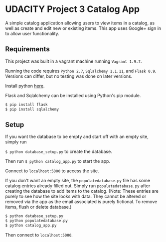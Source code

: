 # UDACITY Project 3 Catalog App

A simple catalog application allowing users to view items in a catalog, as well as create and edit new or existing items. This app uses Google+ sign in to allow user functionality.

## Requirements

This project was built in a vagrant machine running `Vagrant 1.9.7`.

Running the code requires `Python 2.7`, `Sqlalchemy 1.1.11`, and `Flask 0.9`. Versions can differ, but no testing was done on later versions.

Install python [here](https://www.python.org/downloads/).

Flask and Sqlalchemy can be installed using Python's pip module.

``` sh
$ pip install flask
$ pip install sqlalchemy
```

## Setup

If you want the database to be empty and start off with an empty site, simply run

```$ python database_setup.py``` to create the database.

Then run
```$ python catalog_app.py``` to start the app.

Connect to `localhost:5000` to access the site.

If you don't want an empty site, the `populatedatabase.py` file has some catalog entries already filled out. Simply run `populatedatabase.py` after creating the database to add items to the catalog. (Note: These entries are
purely to see how the site looks with data. They cannot be altered or removed via the app as the email associated is
purely fictional. To remove items, flush or delete database.)


``` sh
$ python database_setup.py
$ python populatedatabase.py
$ python catalog_app.py
```

Then connect to `localhost:5000`.
